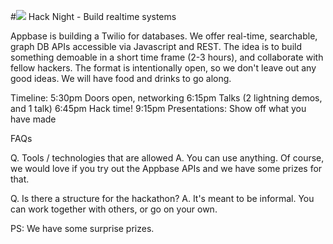 #![](https://scontent-b-atl.xx.fbcdn.net/hphotos-xpa1/v/t1.0-9/10850206_311001062424360_393131425644423985_n.png?oh=64695626b135c24a1ba76d217876150d&oe=5538F3CC) Hack Night - Build realtime systems

Appbase is building a Twilio for databases. We offer real-time, searchable, graph DB APIs accessible via Javascript and REST. 
The idea is to build something demoable in a short time frame (2-3 hours), and collaborate with fellow hackers. The format is intentionally open, so we don't leave out any good ideas. 
We will have food and drinks to go along.

Timeline: 
5:30pm Doors open, networking 
6:15pm Talks (2 lightning demos, and 1 talk) 
6:45pm Hack time! 
9:15pm Presentations: Show off what you have made


FAQs

Q. Tools / technologies that are allowed 
A. You can use anything. Of course, we would love if you try out the Appbase APIs and we have some prizes for that.

Q. Is there a structure for the hackathon? 
A. It's meant to be informal. You can work together with others, or go on your own.

PS: We have some surprise prizes.
